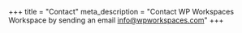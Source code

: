+++
title = "Contact"
meta_description = "Contact WP Workspaces Workspace by sending an email info@wpworkspaces.com"
+++
